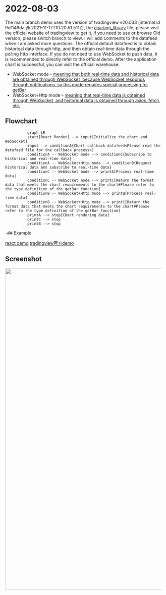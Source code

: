 # 2022-08-03
The main branch demo uses the version of tvadingview v20.033 (internal id 9df149da @ 2021-11-17T10:20:51.511Z), the [charting_library](https://tradingview.com) file, please visit the official website of tradingview to get it, if you need to use or browse Old version, please switch branch to view. I will add comments to the datafeed when I am asked more questions. The official default datafeed is to obtain historical data through http, and then obtain real-time data through the polling http interface. If you do not need to use WebSocket to push data, it is recommended to directly refer to the official demo. After the application chart is successful, you can visit the official warehouse.

- WebSocket mode - [meaning that both real-time data and historical data are obtained through WebSocket, because WebSocket responds through notifications, so this mode requires special processing for getBar](https://tradingview.com)
- WebSocket+Http mode - [meaning that real-time data is obtained through WebSocket, and historical data is obtained through axios, fetch, etc.](https://tradingview.com)

## Flowchart

```mermaid
          graph LR
          start[React Render] --> input[Initialize the chart and WebSocket]
          input --> conditionA{Chart callback datafeed<Please read the datafeed file for the callback process>}
          conditionA -- WebSocket mode --> conditionC{Subscribe to historical and real-time data}
          conditionA -- WebSocket+Http mode --> conditionB{Request historical data and subscribe to real-time data}
          conditionC -- WebSocket mode --> printA[Process real-time data]
          conditionC -- WebSocket mode --> printC[Return the format data that meets the chart requirements to the chart#Please refer to the type definition of the getBar function]
          conditionB -- WebSocket+Http mode --> printB[Process real-time data]
          conditionB -- WebSocket+Http mode --> printC[Return the format data that meets the chart requirements to the chart#Please refer to the type definition of the getBar function]
          printA --> stop[Chart rendering data]
          printC --> stop
          printB --> stop
```

-## Example

[react demo](http://test.byronzhu.com/tradingview/tv-react/build)
[tradingview官方demo](http://test.byronzhu.com/tv/)

## Screenshot

<img src="https://github.com/472647301/tradingview-web-socket/blob/master/screenshot/screenshot.png?raw=true" width="1038">